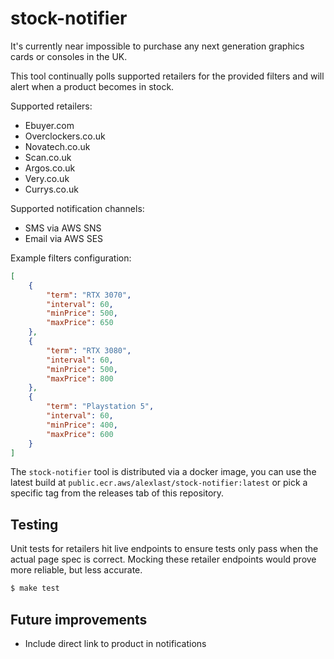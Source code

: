 # stock-notifier
It's currently near impossible to purchase any next generation graphics cards or consoles in the UK.

This tool continually polls supported retailers for the provided filters and will alert when a product becomes in stock.

Supported retailers:
- Ebuyer.com
- Overclockers.co.uk
- Novatech.co.uk
- Scan.co.uk
- Argos.co.uk
- Very.co.uk
- Currys.co.uk

Supported notification channels:
- SMS via AWS SNS
- Email via AWS SES

Example filters configuration:

```json
[
    {
        "term": "RTX 3070", 
        "interval": 60, 
        "minPrice": 500, 
        "maxPrice": 650
    }, 
    {
        "term": "RTX 3080", 
        "interval": 60, 
        "minPrice": 500, 
        "maxPrice": 800
    }, 
    {
        "term": "Playstation 5",
        "interval": 60, 
        "minPrice": 400,
        "maxPrice": 600
    }
]
```

The `stock-notifier` tool is distributed via a docker image, you can use the latest build at `public.ecr.aws/alexlast/stock-notifier:latest` or pick a specific tag from the releases tab of this repository.

## Testing
Unit tests for retailers hit live endpoints to ensure tests only pass when the actual page spec is correct. Mocking these retailer endpoints would prove more reliable, but less accurate.

```bash
$ make test
```

## Future improvements
- Include direct link to product in notifications
